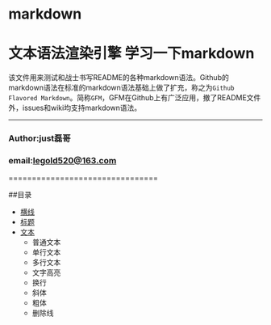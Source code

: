 # markdown
文本语法渲染引擎
学习一下markdown
================================
该文件用来测试和战士书写README的各种markdown语法。Github的markdown语法在标准的markdown语法基础上做了扩充，称之为`Github Flavored Markdown`。简称`GFM`，GFM在Github上有广泛应用，撤了README文件外，issues和wiki均支持markdown语法。

****
###                       Author:just磊哥
###                      email:legold520@163.com

================================



##目录
* [横线](#横线)
* [标题](#标题)
* [文本](#文本)
    * 普通文本
    * 单行文本
    * 多行文本
    * 文字高亮
    * 换行
    * 斜体
    * 粗体
    * 删除线












































